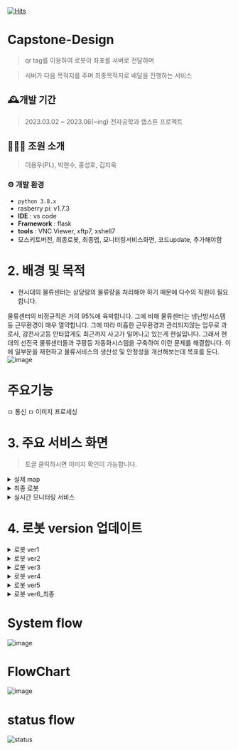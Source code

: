 [![Hits](https://hits.seeyoufarm.com/api/count/incr/badge.svg?url=https%3A%2F%2Fhttps%2F%2Fgithub.com%2Fsoftwareyong%2FCapstone-Design%2Fhit-counter&count_bg=%23C83D8F&title_bg=%23555555&icon=&icon_color=%23E7E7E7&title=hits&edge_flat=false)](https://github.com/softwareyong/Capstone-Design)

# Capstone-Design
> qr tag를 이용하여 로봇이 좌표를 서버로 전달하며

> 서버가 다음 목적지를 주며 최종목적지로 배달을 진행하는 서비스

## 🕰️개발 기간 
> 2023.03.02 ~ 2023.06(~ing) 전자공학과 캡스톤 프로젝트

## 🧑‍🤝‍🧑 조원 소개
>  이용우(PL), 박현수, 홍성호, 김지욱 

### ⚙️ 개발 환경
- `python 3.8.x`
-  rasberry pi: v1.7.3
- **IDE** : vs code
- **Framework** : flask
- **tools** : VNC Viewer, xftp7, xshell7
- 모스키토버전, 최종로봇, 최종맵, 모니터링서비스화면, 코드update, 추가해야함

# 2. 배경 및 목적
* 현시대의 물류센터는 상당량의 물류량을 처리해야 하기 때문에 다수의 직원이 필요합니다.

물류센터의 비정규직은 거의 95%에 육박합니다.
그에 비해 물류센터는 냉난방시스템 등 근무환경이 매우 열약합니다.
그에 따라 미흡한 근무환경과 관리되지않는 업무로 과로사, 감전사고등 안타깝게도
최근까지 사고가 일어나고 있는게 현실입니다.
그래서 현대의 선진국 물류센터들과 쿠팡등 자동화시스템을 구축하여 이런 문제를 해결합니다.
이에 일부분을 재현하고 물류서비스의 생산성 및 안정성을 개선해보는데 목표를 둔다.
![image](https://user-images.githubusercontent.com/95459741/236624434-f6356f26-a575-499d-a50c-e1e812bc2a3d.png)

# 주요기능
ㅁ 통신
ㅁ 이미지 프로세싱

# 3. 주요 서비스 화면
> 토글 클릭하시면 이미지 확인이 가능합니다.
<details>
   <summary>실제 map</summary>
  
![KakaoTalk_20230506_214425609](https://user-images.githubusercontent.com/95459741/236626064-6fc66a95-2664-4801-8a64-a7615631d049.jpg)
![KakaoTalk_20230509_133254155_01](https://github.com/softwareyong/Capstone-Design/assets/95459741/888d6efd-03c5-4a33-8a0c-b56d77245958)


</details>

<details>
  <summary>최종 로봇</summary>
  
 </details>
 
 <details>
  <summary>실시간 모니터링 서비스</summary>
   
![실시간모니터링서비스사진](https://github.com/softwareyong/Capstone-Design/assets/95459741/fa6c4f90-9231-4bde-abf2-f24c9709d64e)

 </details>
 
# 4. 로봇 version 업데이트
 <details>
      <summary>로봇 ver1</summary>
  
![image01](https://user-images.githubusercontent.com/95459741/236626518-09afd51c-1f75-41ad-afcd-5a1949b58f33.jpg)


  <summary> <지면을 수직으로 바라보게 함> </summary>
  
  </details>
<details>
  <summary>로봇 ver2</summary>
   
![image](https://user-images.githubusercontent.com/95459741/236625188-d5d1ca8d-14af-4c1b-8eeb-bccf3c209ce4.png)
   
  <summary> 지면 수직 + 자체 높이 증가</summary>
      
</details>

 <details>
  <summary>로봇 ver3</summary>
   
![KakaoTalk_20230506_215340564](https://user-images.githubusercontent.com/95459741/236626614-c25c9d8e-71f9-45dc-8ec8-5f367f826174.jpg)
    
    
  <summary> < qr코드크기 최적화에 따른 자체 높이 다시 감소> </summary>
    
</details>

 <details>
  <summary>로봇 ver4</summary>
   
![ver4](https://github.com/softwareyong/Capstone-Design/assets/95459741/f71f0d75-0248-4d09-9f5b-84672fbe3785)
   
   <summary> <무게최소화, 무게중심 앞으로 변경> </summary>
</details>
    
  <details>
  <summary>로봇 ver5</summary>
  
  ![noname01](https://github.com/softwareyong/Capstone-Design/assets/95459741/18ae7bf0-987f-49de-8af1-0c0e68caf8aa)
![KakaoTalk_20230522_224626026](https://github.com/softwareyong/Capstone-Design/assets/95459741/3a35bcac-b3e4-4e83-9441-660492479add)


   <summary> 3D CAD로 카메라 거치대 자제 제작</summary>
</details>
    
 <details>
  <summary>로봇 ver6_최종</summary>
    
  ![KakaoTalk_20230522_225032655](https://github.com/softwareyong/Capstone-Design/assets/95459741/fd623ffd-6d5e-4a19-be40-e08759604e61)

   <summary> 택배 운반장치 추가 </summary>
</details>
    
  
# System flow
![image](https://user-images.githubusercontent.com/95459741/236448976-7e4114fc-41d0-441c-ad70-0887a09ffd33.png)

# FlowChart
![image](https://github.com/softwareyong/Capstone-Design/assets/95459741/cf357f1e-08bd-4f49-ae4b-96d2b63227e3)
    
# status flow
![status](https://github.com/softwareyong/Capstone-Design/assets/95459741/586cb220-3aae-402f-a519-2c33ef6c5333)

